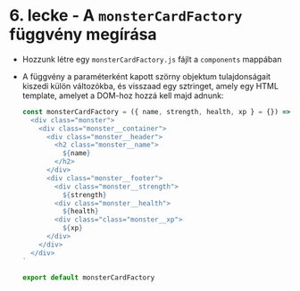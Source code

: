 # 6. lecke - A `monsterCardFactory` függvény megírása
- Hozzunk létre egy `monsterCardFactory.js` fájlt a `components` mappában
- A függvény a paraméterként kapott szörny objektum tulajdonságait kiszedi külön változókba, és visszaad egy sztringet, amely egy HTML template, amelyet a DOM-hoz hozzá kell majd adnunk:

  ```javascript
  const monsterCardFactory = ({ name, strength, health, xp } = {}) => `
    <div class="monster">
      <div class="monster__container">
        <div class="monster__header">
          <h2 class="monster__name">
            ${name}  
          </h2>
        </div>
        <div class="monster__footer">
          <div class="monster__strength">
            ${strength}
          <div class="monster__health">
            ${health}
          <div class="class="monster__xp">
            ${xp}
        </div>
      </div>    
    </div>
  `

  export default monsterCardFactory
  ```